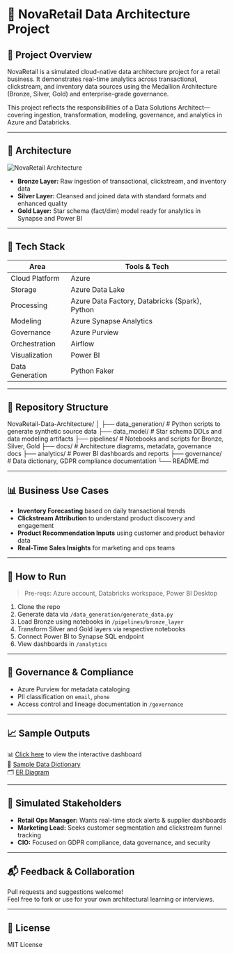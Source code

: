 # 🛒 NovaRetail Data Architecture Project

## 🚀 Project Overview
NovaRetail is a simulated cloud-native data architecture project for a retail business. It demonstrates real-time analytics across transactional, clickstream, and inventory data sources using the Medallion Architecture (Bronze, Silver, Gold) and enterprise-grade governance.

This project reflects the responsibilities of a Data Solutions Architect—covering ingestion, transformation, modeling, governance, and analytics in Azure and Databricks.

---

## 🧱 Architecture

![NovaRetail Architecture](docs/architecture_diagram.png)

- **Bronze Layer:** Raw ingestion of transactional, clickstream, and inventory data
- **Silver Layer:** Cleansed and joined data with standard formats and enhanced quality
- **Gold Layer:** Star schema (fact/dim) model ready for analytics in Synapse and Power BI

---

## 🧰 Tech Stack

| Area | Tools & Tech |
|------|--------------|
| Cloud Platform | Azure |
| Storage | Azure Data Lake |
| Processing | Azure Data Factory, Databricks (Spark), Python |
| Modeling | Azure Synapse Analytics |
| Governance | Azure Purview |
| Orchestration | Airflow |
| Visualization | Power BI |
| Data Generation | Python Faker |

---

## 📁 Repository Structure

NovaRetail-Data-Architecture/
│
├── data_generation/ # Python scripts to generate synthetic source data
├── data_model/ # Star schema DDLs and data modeling artifacts
├── pipelines/ # Notebooks and scripts for Bronze, Silver, Gold
├── docs/ # Architecture diagrams, metadata, governance docs
├── analytics/ # Power BI dashboards and reports
├── governance/ # Data dictionary, GDPR compliance documentation
└── README.md


---

## 📊 Business Use Cases

- **Inventory Forecasting** based on daily transactional trends
- **Clickstream Attribution** to understand product discovery and engagement
- **Product Recommendation Inputs** using customer and product behavior data
- **Real-Time Sales Insights** for marketing and ops teams

---

## 🧪 How to Run

> Pre-reqs: Azure account, Databricks workspace, Power BI Desktop

1. Clone the repo
2. Generate data via `/data_generation/generate_data.py`
3. Load Bronze using notebooks in `/pipelines/bronze_layer`
4. Transform Silver and Gold layers via respective notebooks
5. Connect Power BI to Synapse SQL endpoint
6. View dashboards in `/analytics`

---

## 🔐 Governance & Compliance

- Azure Purview for metadata cataloging
- PII classification on `email`, `phone`
- Access control and lineage documentation in `/governance`

---

## 📈 Sample Outputs

📊 [Click here](analytics/sales_dashboard.pbix) to view the interactive dashboard  
📄 [Sample Data Dictionary](governance/data_dictionary.xlsx)  
🗂️ [ER Diagram](docs/star_schema.png)

---

## 👤 Simulated Stakeholders

- **Retail Ops Manager:** Wants real-time stock alerts & supplier dashboards
- **Marketing Lead:** Seeks customer segmentation and clickstream funnel tracking
- **CIO:** Focused on GDPR compliance, data governance, and security

---

## 📬 Feedback & Collaboration

Pull requests and suggestions welcome!  
Feel free to fork or use for your own architectural learning or interviews.

---

## 📄 License
MIT License